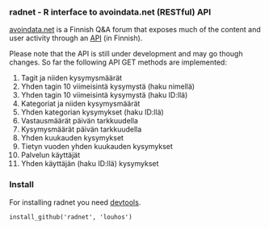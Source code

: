 ### radnet - R interface to avoindata.net (RESTful) API

[avoindata.net](http://avoindata.net/) is a Finnish Q&A forum that exposes much of the content and user activity through an [API](http://avoindata.net/dashboard/api/v1/) (in Finnish).

Please note that the API is still under development and may go though changes.
So far the following API GET methods are implemented:  

1. Tagit ja niiden kysymysmäärät
2. Yhden tagin 10 viimeisintä kysymystä (haku nimellä)
3. Yhden tagin 10 viimeisintä kysymystä (haku ID:llä)
4. Kategoriat ja niiden kysymysmäärät
5. Yhden kategorian kysymykset (haku ID:llä)
6. Vastausmäärät päivän tarkkuudella
7. Kysymysmäärät päivän tarkkuudella
8. Yhden kuukauden kysymykset
9. Tietyn vuoden yhden kuukauden kysymykset
10. Palvelun käyttäjät
11. Yhden käyttäjän (haku ID:llä) kysymykset

### Install

For installing radnet you need [devtools](https://github.com/hadley/devtools).

```
install_github('radnet', 'louhos')
```
